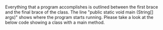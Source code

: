 Everything that a program accomplishes is outlined between the first brace and the final brace of the class. The line "public static void main (String[] args)" shows where the program starts running. Please take a look at the below code showing a class with a main method.

